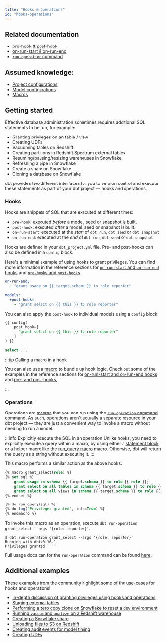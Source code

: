 ```yaml
---
title: "Hooks & Operations"
id: "hooks-operations"
---
```


## Related documentation
* [pre-hook & post-hook](pre-hook-post-hook)
* [on-run-start & on-run-end](on-run-start-on-run-end)
* [`run-operation` command](run-operation)

## Assumed knowledge:
* [Project configurations](dbt_project.yml)
* [Model configurations](model-configs)
* [Macros](macros)

## Getting started

Effective database administration sometimes requires additional SQL statements to be run, for example:
- Granting privileges on an table / view
- Creating UDFs
- Vacuuming tables on Redshift
- Creating partitions in Redshift Spectrum external tables
- Resuming/pausing/resizing warehouses in Snowflake
- Refreshing a pipe in Snowflake
- Create a share on Snowflake
- Cloning a database on Snowflake

dbt provides two different interfaces for you to version control and execute these statements as part of your dbt project — hooks and operations.

### Hooks
Hooks are snippets of SQL that are executed at different times:
  * `pre-hook`: executed _before_ a model, seed or snapshot is built.
  * `post-hook`: executed _after_ a model, seed or snapshot is built.
  * `on-run-start`: executed at the _start_ of `dbt run`, `dbt seed` or `dbt snapshot`
  * `on-run-end`: executed at the _end_ of `dbt run`, `dbt seed` or `dbt snapshot`

Hooks are defined in your `dbt_project.yml` file. Pre- and post-hooks can also be defined in a `config` block.

Here's a minimal example of using hooks to grant privileges. You can find more information in the reference sections for [`on-run-start` and `on-run-end` hooks](on-run-start-on-run-end) and [`pre-hook`s and `post-hook`s](pre-hook-post-hook).

<File name='dbt_project.yml'>

```yml
on-run-end:
  - "grant usage on {{ target.schema }} to role reporter"

models:
  +post-hook:
    - "grant select on {{ this }} to role reporter"

```

</File>

You can also apply the `post-hook` to individual models using a `config` block:

<File name='models/<model_name>.sql'>

```sql
{{ config(
    post_hook=[
      "grant select on {{ this }} to role reporter"
    ]
) }}

select ...

```

</File>

:::tip Calling a macro in a hook

You can also use a [macro](macros) to bundle up hook logic. Check out some of the examples in the reference sections for [on-run-start and on-run-end hooks](on-run-start-on-run-end) and [pre- and post-hooks](pre-hook-post-hook),

:::

### Operations
Operations are [macros](macros) that you can run using the [`run-operation` command](run-operation) command. As such, operations aren't actually a separate resource in your dbt project — they are just a convenient way to invoke a macro without needing to run a model.

:::info Explicitly execute the SQL in an operation
Unlike hooks, you need to explicitly execute a query within a macro, by using either a [statement block](statement-blocks) or a helper macro like the [run_query macro](run_query) macro. Otherwise, dbt will return the query as a string without executing it.
:::

This macro performs a similar action as the above hooks:

<File name='macros/grant_select.yml'>

```sql
{% macro grant_select(role) %}
{% set sql %}
    grant usage on schema {{ target.schema }} to role {{ role }};
    grant select on all tables in schema {{ target.schema }} to role {{ role }};
    grant select on all views in schema {{ target.schema }} to role {{ role }};
{% endset %}

{% do run_query(sql) %}
{% do log("Privileges granted", info=True) %}
{% endmacro %}

```

</File>

To invoke this macro as an operation, execute `dbt run-operation grant_select --args '{role: reporter}'`.

```
$ dbt run-operation grant_select --args '{role: reporter}'
Running with dbt=0.16.1
Privileges granted

```

Full usage docs can for the `run-operation` command can be found [here](run-operation).


## Additional examples
These examples from the community highlight some of the use-cases for hooks and operations!

* [In-depth discussion of granting privileges using hooks and operations](https://discourse.getdbt.com/t/the-exact-grant-statements-we-use-in-a-dbt-project/430)
* [Staging external tables](https://github.com/fishtown-analytics/dbt-external-tables)
* [Performing a zero copy clone on Snowflake to reset a dev environment](https://discourse.getdbt.com/t/creating-a-dev-environment-quickly-on-snowflake/1151/2)
* [Running `vacuum` and `analyze` on a Redshift warehouse](https://github.com/fishtown-analytics/redshift/tree/0.2.3/#redshift_maintenance_operation-source)
* [Creating a Snowflake share](https://discourse.getdbt.com/t/how-drizly-is-improving-collaboration-with-external-partners-using-dbt-snowflake-shares/1110)
* [Unloading files to S3 on Redshift](https://github.com/fishtown-analytics/redshift/tree/0.2.3/#unload_table-source)
* [Creating audit events for model timing](https://github.com/fishtown-analytics/dbt-event-logging)
* [Creating UDFs](https://discourse.getdbt.com/t/using-dbt-to-manage-user-defined-functions/18)
